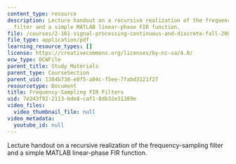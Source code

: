```yaml
---
content_type: resource
description: Lecture handout on a recursive realization of the frequency-sampling
  filter and a simple MATLAB linear-phase FIR function.
file: /courses/2-161-signal-processing-continuous-and-discrete-fall-2008/7e243f922113bde8caf18db32e31389e_freqsampfilt.pdf
file_type: application/pdf
learning_resource_types: []
license: https://creativecommons.org/licenses/by-nc-sa/4.0/
ocw_type: OCWFile
parent_title: Study Materials
parent_type: CourseSection
parent_uid: 1384b738-e0f5-a04c-f5ee-7fabd3121f27
resourcetype: Document
title: Frequency-Sampling FIR Filters
uid: 7e243f92-2113-bde8-caf1-8db32e31389e
video_files:
  video_thumbnail_file: null
video_metadata:
  youtube_id: null
---
```

Lecture handout on a recursive realization of the frequency-sampling filter and a simple MATLAB linear-phase FIR function.